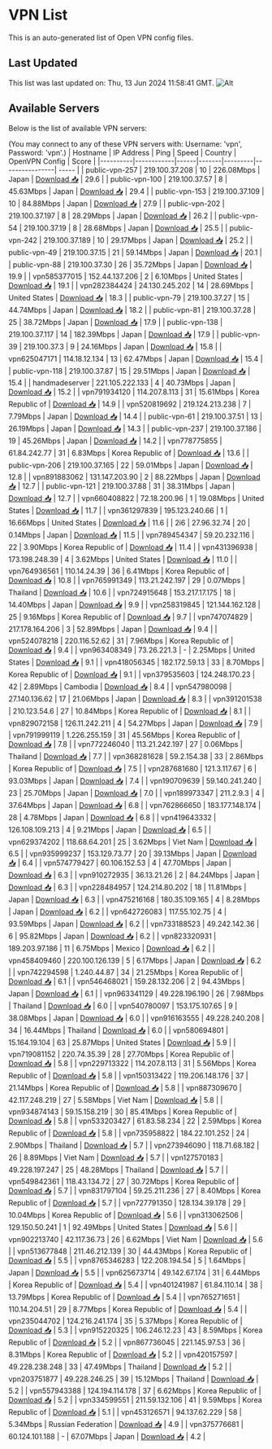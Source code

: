 # VPN List

This is an auto-generated list of Open VPN config files.

## Last Updated

This list was last updated on: Thu, 13 Jun 2024 11:58:41 GMT.
![Alt](https://repobeats.axiom.co/api/embed/186b98318ef1479477931607c1ad7d823f12451f.svg "Repobeats analytics image")

## Available Servers

Below is the list of available VPN servers:

(You may connect to any of these VPN servers with: Username: 'vpn', Password: 'vpn'.)
| Hostname | IP Address | Ping | Speed | Country | OpenVPN Config | Score |
|----------|------------|------|-------|---------|----------------| ----- |
| public-vpn-257 | 219.100.37.208 | 10 | 226.08Mbps | Japan | [Download 📥](./configs/server_0_JP.ovpn) | 29.6 |
| public-vpn-100 | 219.100.37.57 | 8 | 45.63Mbps | Japan | [Download 📥](./configs/server_1_JP.ovpn) | 29.4 |
| public-vpn-153 | 219.100.37.109 | 10 | 84.88Mbps | Japan | [Download 📥](./configs/server_2_JP.ovpn) | 27.9 |
| public-vpn-202 | 219.100.37.197 | 8 | 28.29Mbps | Japan | [Download 📥](./configs/server_3_JP.ovpn) | 26.2 |
| public-vpn-54 | 219.100.37.19 | 8 | 28.68Mbps | Japan | [Download 📥](./configs/server_4_JP.ovpn) | 25.5 |
| public-vpn-242 | 219.100.37.189 | 10 | 29.17Mbps | Japan | [Download 📥](./configs/server_5_JP.ovpn) | 25.2 |
| public-vpn-49 | 219.100.37.15 | 21 | 59.14Mbps | Japan | [Download 📥](./configs/server_6_JP.ovpn) | 20.1 |
| public-vpn-88 | 219.100.37.30 | 26 | 35.72Mbps | Japan | [Download 📥](./configs/server_7_JP.ovpn) | 19.9 |
| vpn585377015 | 152.44.137.206 | 2 | 6.10Mbps | United States | [Download 📥](./configs/server_8_US.ovpn) | 19.1 |
| vpn282384424 | 24.130.245.202 | 14 | 28.69Mbps | United States | [Download 📥](./configs/server_9_US.ovpn) | 18.3 |
| public-vpn-79 | 219.100.37.27 | 15 | 44.74Mbps | Japan | [Download 📥](./configs/server_10_JP.ovpn) | 18.2 |
| public-vpn-81 | 219.100.37.28 | 25 | 38.72Mbps | Japan | [Download 📥](./configs/server_11_JP.ovpn) | 17.9 |
| public-vpn-138 | 219.100.37.117 | 14 | 182.39Mbps | Japan | [Download 📥](./configs/server_12_JP.ovpn) | 17.9 |
| public-vpn-39 | 219.100.37.3 | 9 | 24.16Mbps | Japan | [Download 📥](./configs/server_13_JP.ovpn) | 15.8 |
| vpn625047171 | 114.18.12.134 | 13 | 62.47Mbps | Japan | [Download 📥](./configs/server_14_JP.ovpn) | 15.4 |
| public-vpn-118 | 219.100.37.87 | 15 | 29.51Mbps | Japan | [Download 📥](./configs/server_15_JP.ovpn) | 15.4 |
| handmadeserver | 221.105.222.133 | 4 | 40.73Mbps | Japan | [Download 📥](./configs/server_16_JP.ovpn) | 15.2 |
| vpn791934120 | 114.207.8.113 | 31 | 15.61Mbps | Korea Republic of | [Download 📥](./configs/server_17_KR.ovpn) | 14.9 |
| vpn520819692 | 219.124.213.238 | 7 | 7.79Mbps | Japan | [Download 📥](./configs/server_18_JP.ovpn) | 14.4 |
| public-vpn-61 | 219.100.37.51 | 13 | 26.19Mbps | Japan | [Download 📥](./configs/server_19_JP.ovpn) | 14.3 |
| public-vpn-237 | 219.100.37.186 | 19 | 45.26Mbps | Japan | [Download 📥](./configs/server_20_JP.ovpn) | 14.2 |
| vpn778775855 | 61.84.242.77 | 31 | 6.83Mbps | Korea Republic of | [Download 📥](./configs/server_21_KR.ovpn) | 13.6 |
| public-vpn-206 | 219.100.37.165 | 22 | 59.01Mbps | Japan | [Download 📥](./configs/server_22_JP.ovpn) | 12.8 |
| vpn891883062 | 131.147.203.90 | 2 | 88.22Mbps | Japan | [Download 📥](./configs/server_23_JP.ovpn) | 12.7 |
| public-vpn-121 | 219.100.37.88 | 31 | 38.31Mbps | Japan | [Download 📥](./configs/server_24_JP.ovpn) | 12.7 |
| vpn660408822 | 72.18.200.96 | 1 | 19.08Mbps | United States | [Download 📥](./configs/server_25_US.ovpn) | 11.7 |
| vpn361297839 | 195.123.240.66 | 1 | 16.66Mbps | United States | [Download 📥](./configs/server_26_US.ovpn) | 11.6 |
| 2i6 | 27.96.32.74 | 20 | 0.14Mbps | Japan | [Download 📥](./configs/server_27_JP.ovpn) | 11.5 |
| vpn789454347 | 59.20.232.116 | 22 | 3.90Mbps | Korea Republic of | [Download 📥](./configs/server_28_KR.ovpn) | 11.4 |
| vpn431396938 | 173.198.248.39 | 4 | 3.62Mbps | United States | [Download 📥](./configs/server_29_US.ovpn) | 11.0 |
| vpn764936561 | 110.14.24.39 | 36 | 6.41Mbps | Korea Republic of | [Download 📥](./configs/server_30_KR.ovpn) | 10.8 |
| vpn765991349 | 113.21.242.197 | 29 | 0.07Mbps | Thailand | [Download 📥](./configs/server_31_TH.ovpn) | 10.6 |
| vpn724915648 | 153.217.17.175 | 18 | 14.40Mbps | Japan | [Download 📥](./configs/server_32_JP.ovpn) | 9.9 |
| vpn258319845 | 121.144.162.128 | 25 | 9.16Mbps | Korea Republic of | [Download 📥](./configs/server_33_KR.ovpn) | 9.7 |
| vpn747074829 | 217.178.164.206 | 3 | 52.89Mbps | Japan | [Download 📥](./configs/server_34_JP.ovpn) | 9.4 |
| vpn524078218 | 220.116.52.62 | 31 | 7.96Mbps | Korea Republic of | [Download 📥](./configs/server_35_KR.ovpn) | 9.4 |
| vpn963408349 | 73.26.221.3 | - | 2.25Mbps | United States | [Download 📥](./configs/server_36_US.ovpn) | 9.1 |
| vpn418056345 | 182.172.59.13 | 33 | 8.70Mbps | Korea Republic of | [Download 📥](./configs/server_37_KR.ovpn) | 9.1 |
| vpn379535603 | 124.248.170.23 | 42 | 2.89Mbps | Cambodia | [Download 📥](./configs/server_38_KH.ovpn) | 8.4 |
| vpn547980098 | 27.140.136.62 | 17 | 21.06Mbps | Japan | [Download 📥](./configs/server_39_JP.ovpn) | 8.3 |
| vpn391201538 | 210.123.54.6 | 27 | 10.84Mbps | Korea Republic of | [Download 📥](./configs/server_40_KR.ovpn) | 8.1 |
| vpn829072158 | 126.11.242.211 | 4 | 54.27Mbps | Japan | [Download 📥](./configs/server_41_JP.ovpn) | 7.9 |
| vpn791999119 | 1.226.255.159 | 31 | 45.56Mbps | Korea Republic of | [Download 📥](./configs/server_42_KR.ovpn) | 7.8 |
| vpn772246040 | 113.21.242.197 | 27 | 0.06Mbps | Thailand | [Download 📥](./configs/server_43_TH.ovpn) | 7.7 |
| vpn368281628 | 59.2.154.38 | 33 | 2.86Mbps | Korea Republic of | [Download 📥](./configs/server_44_KR.ovpn) | 7.5 |
| vpn287681680 | 121.3.117.67 | 6 | 93.03Mbps | Japan | [Download 📥](./configs/server_45_JP.ovpn) | 7.4 |
| vpn190709639 | 59.140.241.240 | 23 | 25.70Mbps | Japan | [Download 📥](./configs/server_46_JP.ovpn) | 7.0 |
| vpn189973347 | 211.2.9.3 | 4 | 37.64Mbps | Japan | [Download 📥](./configs/server_47_JP.ovpn) | 6.8 |
| vpn762866650 | 183.177.148.174 | 28 | 4.78Mbps | Japan | [Download 📥](./configs/server_48_JP.ovpn) | 6.8 |
| vpn419643332 | 126.108.109.213 | 4 | 9.21Mbps | Japan | [Download 📥](./configs/server_49_JP.ovpn) | 6.5 |
| vpn629374202 | 118.68.64.201 | 25 | 3.62Mbps | Viet Nam | [Download 📥](./configs/server_50_VN.ovpn) | 6.5 |
| vpn935999237 | 153.129.73.77 | 20 | 39.13Mbps | Japan | [Download 📥](./configs/server_51_JP.ovpn) | 6.4 |
| vpn574779427 | 60.106.152.53 | 4 | 47.70Mbps | Japan | [Download 📥](./configs/server_52_JP.ovpn) | 6.3 |
| vpn910272935 | 36.13.21.26 | 2 | 84.24Mbps | Japan | [Download 📥](./configs/server_53_JP.ovpn) | 6.3 |
| vpn228484957 | 124.214.80.202 | 18 | 11.81Mbps | Japan | [Download 📥](./configs/server_54_JP.ovpn) | 6.3 |
| vpn475216168 | 180.35.109.165 | 4 | 8.28Mbps | Japan | [Download 📥](./configs/server_55_JP.ovpn) | 6.2 |
| vpn642726083 | 117.55.102.75 | 4 | 93.59Mbps | Japan | [Download 📥](./configs/server_56_JP.ovpn) | 6.2 |
| vpn733188523 | 49.242.142.36 | 6 | 95.82Mbps | Japan | [Download 📥](./configs/server_57_JP.ovpn) | 6.2 |
| vpn823320931 | 189.203.97.186 | 11 | 6.75Mbps | Mexico | [Download 📥](./configs/server_58_MX.ovpn) | 6.2 |
| vpn458409460 | 220.100.126.139 | 5 | 6.17Mbps | Japan | [Download 📥](./configs/server_59_JP.ovpn) | 6.2 |
| vpn742294598 | 1.240.44.87 | 34 | 21.25Mbps | Korea Republic of | [Download 📥](./configs/server_60_KR.ovpn) | 6.1 |
| vpn546468021 | 159.28.132.206 | 2 | 94.43Mbps | Japan | [Download 📥](./configs/server_61_JP.ovpn) | 6.1 |
| vpn963341129 | 49.228.196.190 | 26 | 7.98Mbps | Thailand | [Download 📥](./configs/server_62_TH.ovpn) | 6.0 |
| vpn540780097 | 153.175.107.65 | 9 | 38.08Mbps | Japan | [Download 📥](./configs/server_63_JP.ovpn) | 6.0 |
| vpn916163555 | 49.228.240.208 | 34 | 16.44Mbps | Thailand | [Download 📥](./configs/server_64_TH.ovpn) | 6.0 |
| vpn580694801 | 15.164.19.104 | 63 | 25.87Mbps | United States | [Download 📥](./configs/server_65_US.ovpn) | 5.9 |
| vpn719081152 | 220.74.35.39 | 28 | 27.70Mbps | Korea Republic of | [Download 📥](./configs/server_66_KR.ovpn) | 5.8 |
| vpn229713322 | 114.207.8.113 | 31 | 5.56Mbps | Korea Republic of | [Download 📥](./configs/server_67_KR.ovpn) | 5.8 |
| vpn150313422 | 119.206.148.176 | 37 | 21.14Mbps | Korea Republic of | [Download 📥](./configs/server_68_KR.ovpn) | 5.8 |
| vpn887309670 | 42.117.248.219 | 27 | 5.58Mbps | Viet Nam | [Download 📥](./configs/server_69_VN.ovpn) | 5.8 |
| vpn934874143 | 59.15.158.219 | 30 | 85.41Mbps | Korea Republic of | [Download 📥](./configs/server_70_KR.ovpn) | 5.8 |
| vpn533203427 | 61.83.58.234 | 22 | 2.59Mbps | Korea Republic of | [Download 📥](./configs/server_71_KR.ovpn) | 5.8 |
| vpn735958822 | 184.22.101.252 | 24 | 2.90Mbps | Thailand | [Download 📥](./configs/server_72_TH.ovpn) | 5.7 |
| vpn273946090 | 118.71.68.182 | 26 | 8.89Mbps | Viet Nam | [Download 📥](./configs/server_73_VN.ovpn) | 5.7 |
| vpn127570183 | 49.228.197.247 | 25 | 48.28Mbps | Thailand | [Download 📥](./configs/server_74_TH.ovpn) | 5.7 |
| vpn549842361 | 118.43.134.72 | 27 | 30.72Mbps | Korea Republic of | [Download 📥](./configs/server_75_KR.ovpn) | 5.7 |
| vpn831797104 | 59.25.211.236 | 27 | 8.40Mbps | Korea Republic of | [Download 📥](./configs/server_76_KR.ovpn) | 5.7 |
| vpn727791350 | 128.134.39.178 | 29 | 10.04Mbps | Korea Republic of | [Download 📥](./configs/server_77_KR.ovpn) | 5.6 |
| vpn313062506 | 129.150.50.241 | 1 | 92.49Mbps | United States | [Download 📥](./configs/server_78_US.ovpn) | 5.6 |
| vpn902213740 | 42.117.36.73 | 26 | 6.62Mbps | Viet Nam | [Download 📥](./configs/server_79_VN.ovpn) | 5.6 |
| vpn513677848 | 211.46.212.139 | 30 | 44.43Mbps | Korea Republic of | [Download 📥](./configs/server_80_KR.ovpn) | 5.5 |
| vpn8765346283 | 122.208.194.54 | 5 | 1.64Mbps | Japan | [Download 📥](./configs/server_81_JP.ovpn) | 5.5 |
| vpn625673714 | 49.142.67.174 | 31 | 6.44Mbps | Korea Republic of | [Download 📥](./configs/server_82_KR.ovpn) | 5.4 |
| vpn401241987 | 61.84.110.14 | 38 | 13.79Mbps | Korea Republic of | [Download 📥](./configs/server_83_KR.ovpn) | 5.4 |
| vpn765271651 | 110.14.204.51 | 29 | 8.77Mbps | Korea Republic of | [Download 📥](./configs/server_84_KR.ovpn) | 5.4 |
| vpn235044702 | 124.216.241.174 | 35 | 5.37Mbps | Korea Republic of | [Download 📥](./configs/server_85_KR.ovpn) | 5.3 |
| vpn915220325 | 106.246.12.23 | 43 | 8.59Mbps | Korea Republic of | [Download 📥](./configs/server_86_KR.ovpn) | 5.2 |
| vpn867736045 | 221.145.97.53 | 36 | 8.31Mbps | Korea Republic of | [Download 📥](./configs/server_87_KR.ovpn) | 5.2 |
| vpn420157597 | 49.228.238.248 | 33 | 47.49Mbps | Thailand | [Download 📥](./configs/server_88_TH.ovpn) | 5.2 |
| vpn203751877 | 49.228.246.25 | 39 | 15.12Mbps | Thailand | [Download 📥](./configs/server_89_TH.ovpn) | 5.2 |
| vpn557943388 | 124.194.114.178 | 37 | 6.62Mbps | Korea Republic of | [Download 📥](./configs/server_90_KR.ovpn) | 5.2 |
| vpn334599551 | 211.59.132.106 | 41 | 9.59Mbps | Korea Republic of | [Download 📥](./configs/server_91_KR.ovpn) | 5.1 |
| vpn453126571 | 94.137.62.229 | 58 | 5.34Mbps | Russian Federation | [Download 📥](./configs/server_92_RU.ovpn) | 4.9 |
| vpn375776681 | 60.124.101.188 | - | 67.07Mbps | Japan | [Download 📥](./configs/server_93_JP.ovpn) | 4.2 |
